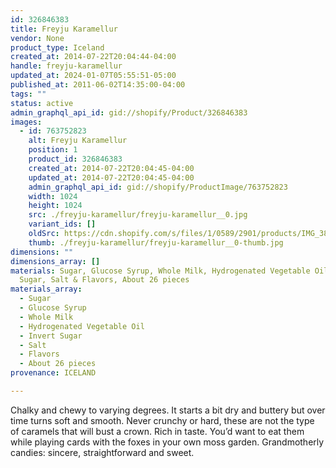 ```yaml
---
id: 326846383
title: Freyju Karamellur
vendor: None
product_type: Iceland
created_at: 2014-07-22T20:04:44-04:00
handle: freyju-karamellur
updated_at: 2024-01-07T05:55:51-05:00
published_at: 2011-06-02T14:35:00-04:00
tags: ""
status: active
admin_graphql_api_id: gid://shopify/Product/326846383
images:
  - id: 763752823
    alt: Freyju Karamellur
    position: 1
    product_id: 326846383
    created_at: 2014-07-22T20:04:45-04:00
    updated_at: 2014-07-22T20:04:45-04:00
    admin_graphql_api_id: gid://shopify/ProductImage/763752823
    width: 1024
    height: 1024
    src: ./freyju-karamellur/freyju-karamellur__0.jpg
    variant_ids: []
    oldSrc: https://cdn.shopify.com/s/files/1/0589/2901/products/IMG_3893.jpeg?v=1406073885
    thumb: ./freyju-karamellur/freyju-karamellur__0-thumb.jpg
dimensions: ""
dimensions_array: []
materials: Sugar, Glucose Syrup, Whole Milk, Hydrogenated Vegetable Oil, Invert
  Sugar, Salt & Flavors, About 26 pieces
materials_array:
  - Sugar
  - Glucose Syrup
  - Whole Milk
  - Hydrogenated Vegetable Oil
  - Invert Sugar
  - Salt
  - Flavors
  - About 26 pieces
provenance: ICELAND

---
```


Chalky and chewy to varying degrees. It starts a bit dry and buttery but over time turns soft and smooth. Never crunchy or hard, these are not the type of caramels that will bust a crown. Rich in taste. You’d want to eat them while playing cards with the foxes in your own moss garden. Grandmotherly candies: sincere, straightforward and sweet.